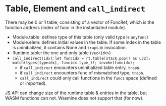 # Table, Element and `call_indirect`

There may be 0 or 1 table, consisting of a vector of FuncRef, which is the function address (index of func in the instantiated module).

- Module.table: defines type of this table (only valid type is `anyfunc`)
- Module.elem: defines initial values in the table. If some index in the table is uninitialized, it contains None and `trap`s in invocation.
- Runtime.table: the one and only table (`Vec<Idx>`)
- `call_indirect(idx)`: `let funcidx = rt.table[stack.pop() as u32]; match(types[typeidx], funcidx.type_)?; invoke(funcidx);`
    - if `call_indirect` encounters uninitialized table entry, `trap`s.
    - if `call_indirect` encounters func of mismatched type, `trap`s.
    - `call_indirect` could only call functions in the `funcs` space (defined or imported).

JS API can change size of the runtime table & entries in the table, but WASM functions can not. Wasmine does not support that (for now).